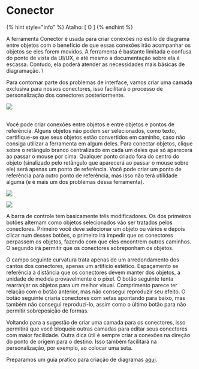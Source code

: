 # Conector

{% hint style="info" %}
Atalho: \[ O ]
{% endhint %}



A ferramenta Conector é usada para criar conexões no estilo de diagrama entre objetos com o benefício de que essas conexões irão acompanhar os objetos se eles forem movidos. A ferramenta é bastante limitada e confusa do ponto de vista da UI/UX, e até mesmo a documentação sobre ela é escassa. Contudo, ela poderá atender as necessidades mais básicas de diagramação. \


Para contornar parte dos problemas de interface, vamos criar uma camada exclusiva para nossos conectores, isso facilitará o processo de personalização dos conectores posteriormente.&#x20;

![](https://lh5.googleusercontent.com/kh3OlUbChR4PCxjjhbxdMRn--UF9rdJGVf3RKEEePH8gm3rz-QkcCLL-j1HPr9ZFwmTw8GctCseR4cjUsxkFWBke89vSU9gWCuryXv4\_dALb8dQa4NtIXhL9oNQHCWsPAJRnSsKmbwfhYdvgKA)

\
Você pode criar conexões entre objetos e entre objetos e pontos de referência. Alguns objetos não podem ser selecionados, como texto, certifique-se que seus objetos estão convertidos em caminho, caso não consiga utilizar a ferramenta em algum deles. Para conectar objetos, clique sobre o retângulo branco centralizado em cada um deles que só aparecerá ao passar o mouse por cima. Qualquer ponto criado fora do centro do objeto (sinalizado pelo retângulo que aparecerá ao passar o mouse sobre ele) será apenas um ponto de referência. Você pode criar um ponto de referência para outro ponto de referência, mas isso não terá utilidade alguma (e é mais um dos problemas dessa ferramenta).

![](https://lh6.googleusercontent.com/p0EMX-k6wBAq1rWGTUbbkbmAOUMHH9WDPSsntub\_2DoeepiYV84hxbdYFJRz7NiiIV\_yUWm2uUy6IjpzYbhNdXKpC76yzXjGrjRMnp0xD71y2xwaHZK8llgW8PkTGKdFkU8XG\_QqpIwgUYacAg)

![](https://lh6.googleusercontent.com/Ru-ttZwEJCwa2AiXiWNV2SCBl6sCifh4zBaHEGjp0P0Un7UGDN-4smqVvP7KP8UWRCLOScQK5NJjtMUyZ2TSmWw27lZd2yKRtq-SSNbL2aCbetkco3wvWrcosh3ZuT2Yw9boFpT5o7xgb5mtvw)

A barra de controle tem basicamente três modificadores. Os dos primeiros botões alternam como objetos selecionados vão ser tratados pelos conectores. Primeiro você deve selecionar um objeto ou vários e depois clicar num desses botões, o primeiro irá impedir que os conectores perpassem os objetos, fazendo com que eles encontrem outros caminhos. O segundo irá permitir que os conectores sobreponham os objetos.&#x20;

O campo seguinte curvatura trata apenas de um arredondamento dos cantos dos conectores, apenas um artifício estético. Espaçamento se referência à distância que os conectores devem manter dos objetos, a unidade de medida provavelmente é o pixel. O botão seguinte tenta rearranjar os objetos para um melhor visual. Comprimento parece ter relação com o botão anterior, mas não consegui reproduzir seu efeito. O botão seguinte criaria conectores com setas apontando para baixo, mas também não consegui reproduzí-lo, assim como o último botão para não permitir sobreposição de formas.

Voltando para a sugestão de criar uma camada para os conectores, isso permitirá que você bloqueie outras camadas para editar seus conectores com maior facilidade. Outra dica útil é sempre criar a conexões na direção do ponto de origem para o destino. Isso também facilitará na personalização, por exemplo, ao colocar uma seta.

Preparamos um guia pratico para criação de diagramas [aqui](../tecnicas/criando-diagramas.md).

